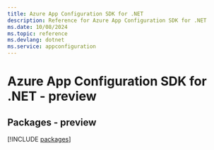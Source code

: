 ```yaml
---
title: Azure App Configuration SDK for .NET
description: Reference for Azure App Configuration SDK for .NET
ms.date: 10/08/2024
ms.topic: reference
ms.devlang: dotnet
ms.service: appconfiguration
---
```

# Azure App Configuration SDK for .NET - preview
## Packages - preview
[!INCLUDE [packages](app-configuration-index.md)]